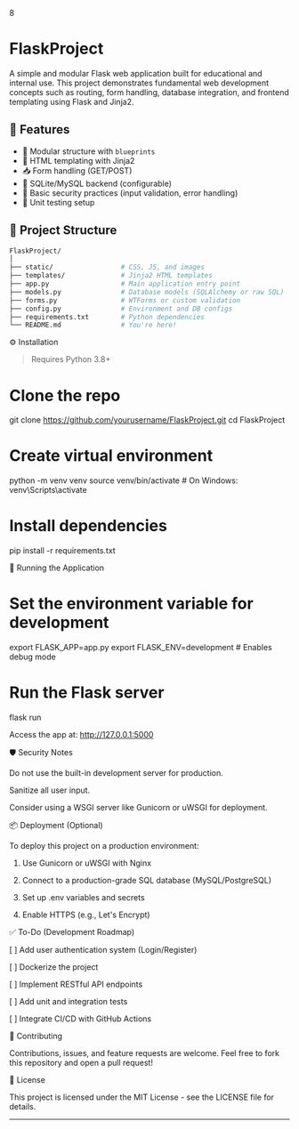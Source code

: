 8
# FlaskProject

A simple and modular Flask web application built for educational and internal use. This project demonstrates fundamental web development concepts such as routing, form handling, database integration, and frontend templating using Flask and Jinja2.

## 🚀 Features

- 🧩 Modular structure with `blueprints`
- 📄 HTML templating with Jinja2
- 📥 Form handling (GET/POST)
- 💾 SQLite/MySQL backend (configurable)
- 🔐 Basic security practices (input validation, error handling)
- 🧪 Unit testing setup

## 📁 Project Structure

```bash
FlaskProject/
│
├── static/                 # CSS, JS, and images
├── templates/              # Jinja2 HTML templates
├── app.py                  # Main application entry point
├── models.py               # Database models (SQLAlchemy or raw SQL)
├── forms.py                # WTForms or custom validation
├── config.py               # Environment and DB configs
├── requirements.txt        # Python dependencies
└── README.md               # You're here!
```

⚙️ Installation

> Requires Python 3.8+



# Clone the repo
git clone https://github.com/yourusername/FlaskProject.git
cd FlaskProject

# Create virtual environment
python -m venv venv
source venv/bin/activate  # On Windows: venv\Scripts\activate

# Install dependencies
pip install -r requirements.txt

🧪 Running the Application

# Set the environment variable for development
export FLASK_APP=app.py
export FLASK_ENV=development  # Enables debug mode

# Run the Flask server
flask run

Access the app at: http://127.0.0.1:5000

🛡️ Security Notes

Do not use the built-in development server for production.

Sanitize all user input.

Consider using a WSGI server like Gunicorn or uWSGI for deployment.


📦 Deployment (Optional)

To deploy this project on a production environment:

1. Use Gunicorn or uWSGI with Nginx


2. Connect to a production-grade SQL database (MySQL/PostgreSQL)


3. Set up .env variables and secrets


4. Enable HTTPS (e.g., Let's Encrypt)



✅ To-Do (Development Roadmap)

[ ] Add user authentication system (Login/Register)

[ ] Dockerize the project

[ ] Implement RESTful API endpoints

[ ] Add unit and integration tests

[ ] Integrate CI/CD with GitHub Actions


🤝 Contributing

Contributions, issues, and feature requests are welcome. Feel free to fork this repository and open a pull request!

📄 License

This project is licensed under the MIT License - see the LICENSE file for details.


---

